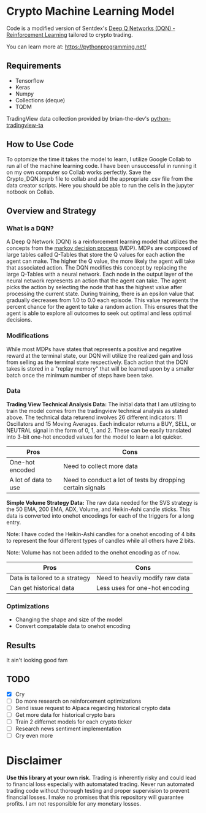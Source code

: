 # Crypto Machine Learning Model

Code is a modified version of Sentdex's [Deep Q Networks (DQN) - Reinforcement Learning](https://pythonprogramming.net/deep-q-learning-dqn-reinforcement-learning-python-tutorial/) tailored to crypto trading.

You can learn more at: https://pythonprogramming.net/

## Requirements
- Tensorflow
- Keras
- Numpy
- Collections (deque)
- TQDM

TradingView data collection provided by brian-the-dev's [python-tradingview-ta](https://github.com/brian-the-dev/python-tradingview-ta)

## How to Use Code
To optomize the time it takes the model to learn, I utilize Google Collab to run all of the machine learning code. I have been unsuccessful in running it on my own computer so Collab works perfectly. Save the Crypto_DQN.ipynb file to collab and add the appropriate .csv file from the data creator scripts. Here you should be able to run the cells in the jupyter notbook on Collab.

## Overview and Strategy

### What is a DQN?
A Deep Q Network (DQN) is a reinforcement learning model that utilizes the concepts from the [markov decision process](https://www.geeksforgeeks.org/markov-decision-process/) (MDP). MDPs are composed of large tables called Q-Tables that store the Q values for each action the agent can make. The higher the Q value, the more likely the agent will take that associated action. The DQN modifies this concept by replacing the large Q-Tables with a neural network. Each node in the output layer of the neural network represents an action that the agent can take. The agent picks the action by selecting the node that has the highest value after processing the current state. During training, there is an epsilon value that gradually decreases from 1.0 to 0.0 each episode. This value represents the percent chance for the agent to take a random action. This ensures that the agent is able to explore all outcomes to seek out optimal and less optimal decisions.

### Modifications
While most MDPs have states that represents a positive and negative reward at the terminal state, our DQN will utilize the realized gain and loss from selling as the terminal state respectively. Each action that the DQN takes is stored in a "replay memory" that will be learned upon by a smaller batch once the minimum number of steps have been take.

### Data
__Trading View Technical Analysis Data:__ The initial data that I am utilizing to train the model comes from the tradingview technical analysis as stated above. The technical data returend involves 26 different indicators: 11 Oscillators and 15 Moving Averages. Each indicator returns a BUY, SELL, or NEUTRAL signal in the form of 0, 1, and 2. These can be easily translated into 3-bit one-hot encoded values for the model to learn a lot quicker. 

|Pros|Cons|
|----|----|
|One-hot encoded|Need to collect more data|
|A lot of data to use| Need to conduct a lot of tests by dropping certain signals|

__Simple Volume Strategy Data:__ The raw data needed for the SVS strategy is the 50 EMA, 200 EMA, ADX, Volume, and Heikin-Ashi candle sticks. This data is converted into onehot encodings for each of the triggers for a long entry. 

Note: I have coded the Heikin-Ashi candles for a onehot encoding of 4 bits to represent the four different types of candles while all others have 2 bits. 

Note: Volume has not been added to the onehot encoding as of now.

|Pros|Cons|
|----|----|
|Data is tailored to a strategy|Need to heavily modify raw data|
|Can get historical data|Less uses for one-hot encoding|

### Optimizations
- Changing the shape and size of the model
- Convert compatable data to onehot encoding

## Results
It ain't looking good fam
## TODO
- [x] Cry
- [ ] Do more research on reinforcement optimizations
- [ ] Send issue request to Alpaca regarding historical crypto data
- [ ] Get more data for historical crypto bars
- [ ] Train 2 differnet models for each crypto ticker
- [ ] Research news sentiment implementation
- [ ] Cry even more

# Disclaimer
__Use this library at your own risk.__ Trading is inherently risky and could lead to financial loss especially with automatated trading. Never run automated trading code without thorough testing and proper supervision to prevent financial losses. I make no promises that this repository will guarantee profits. I am not responsible for any monetary losses.